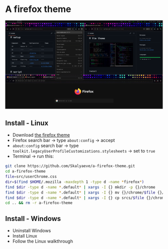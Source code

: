 # A firefox theme
![](https://github.com/Skalyaeve/images/blob/main/screenshot/firefox-theme.png)

## Install - Linux
- Download [the firefox theme](https://addons.mozilla.org/fr/firefox/addon/dark-pixels/)
- Firefox search bar -> type `about:config` -> accept
- `about:config` search bar -> type `toolkit.legacyUserProfileCustomizations.stylesheets` -> set to `true`
- Terminal -> run this:
```sh
git clone https://github.com/Skalyaeve/a-firefox-theme.git
cd a-firefox-theme
file=src/userChrome.css
dir=$(find $HOME/.mozilla -maxdepth 1 -type d -name *firefox*)
find $dir -type d -name *.default* | xargs -I {} mkdir -p {}/chrome
find $dir -type d -name *.default* | xargs -I {} mv {}/chrome/$file {}/chrome/$file.bak 2>/dev/null
find $dir -type d -name *.default* | xargs -I {} cp srcs/$file {}/chrome
cd .. && rm -r a-firefox-theme
```

## Install - Windows
- Uninstall Windows
- Install Linux
- Follow the Linux walkthrough
